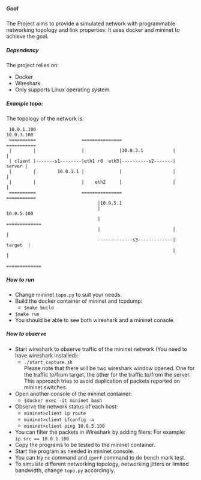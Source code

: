##### Goal
  The Project aims to provide a simulated network with programmable networking topology
  and link properties. It uses docker and mininet to achieve the goal.

##### Dependency
  The project relies on:
  * Docker
  * Wireshark
  * Only supports Linux operating system.

##### Example topo:
  The topology of the network is:

     10.0.1.100                                                    10.0.3.100
     ==========                 ===============                   ===========
     |        |                 |             |10.0.3.1           |         |
     | client |-------s1--------|eth1 r0  eth3|----------s2-------|  server |
     |        |        10.0.1.1 |             |                   |         |
     |        |                 |    eth2     |                   |         |
     ==========                 ===============                   ===========
                                      |10.0.5.1                
                                      |                            10.0.5.100
                                      |                           =============
                                      |                           |           |
                                      -------------s3-------------|   target  |
                                                                  |           |
                                                                  =============
##### How to run
  * Change mininet `topo.py` to suit your needs.
  * Build the docker container of mininet and tcpdump:
      * `$make build`  
  * `$make run`
  * You should be able to see both wireshark and a mininet console.

##### How to observe
  * Start wireshark to observe traffic of the mininet network (You need to have wireshark installed):
    * `./start_capture.sh`  
    Please note that there will be two wireshark window opened. One for the traffic to/from target, the other for the traffic to/from the server. This approach tries to avoid duplication of packets reported on mininet switches.
  * Open another console of the mininet container:
    * `$docker exec -it mininet bash`
  * Observe the network status of each host:
    * `mininet>client ip route`
    * `mininet>client ifconfig -a`
    * `mininet>client ping 10.0.5.100`
  * You can filter the packets in Wireshark by adding filers:
    For example:
    `ip.src == 10.0.1.100`
  * Copy the programs to be tested to the mininet container.
  * Start the program as needed in mininet console.
  * You can try `nc` command and `iperf` command to do bench mark test.
  * To simulate different networking topology, networking jitters
    or limited bandwidth, change `topo.py` accordingly.

